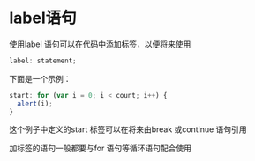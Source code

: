 # label语句

使用label 语句可以在代码中添加标签，以便将来使用

```javascript
label: statement;
```

下面是一个示例：

```javascript
start: for (var i = 0; i < count; i++) {
  alert(i);
}
```

这个例子中定义的start 标签可以在将来由break 或continue 语句引用

加标签的语句一般都要与for 语句等循环语句配合使用

